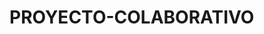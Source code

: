 # PROYECTO-COLABORATIVO
<!-- Repositorio GitHub: 
[https://github.com/Asier888/PROYECTO-COLABORATIVO](https://github.com/Asier888 PROYECTO-COLABORATIVO) -->